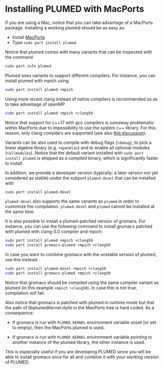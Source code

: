 # Installing PLUMED with MacPorts

If you are using a Mac, notice that you can take advantage of a MacPorts package.
Installing a working plumed should be as easy as:

- Install [MacPorts](https://www.macports.org/)
- Type `sudo port install plumed`

Notice that plumed comes with many variants that can be inspected with the command

```bash
sudo port info plumed
```

Plumed uses variants to support different compilers.
For instance, you can install plumed with mpich using

```bash
sudo port install plumed +mpich
```

Using more recent clang instead of native compilers is recommended so as to
take advantage of openMP

```bash
sudo port install plumed +mpich +clang50
```

Notice that support for c++17 with gcc compilers is someway problematic within MacPorts
due to impossibility to use the system c++ library. For this reason, only clang compilers are supported
(see also [this discussion](https://github.com/macports/macports-ports/pull/1252)).

Variants can be also used to compile with debug flags (`+debug`), to pick a linear algebra library 
(e.g. `+openblas`) and to enable all optional modules (`+allmodules`).
Notice that the default variant installed with `sudo port install plumed` is shipped as a compiled
binary, which is significantly faster to install.

In addition, we provide a developer version (typically: a later version not yet considered as stable)
under the subport `plumed-devel` that can be installed with

```bash
sudo port install plumed-devel
```

`plumed-devel` also supports the same variants as `plumed` in order to customize the compilation.
`plumed-devel` and `plumed` cannot be installed at the same time.

It is also possible to install a plumed-patched version of gromacs.
For instance, you can use the following command to install
gromacs patched with plumed with clang-5.0 compiler and mpich:

```bash
sudo port install plumed +mpich +clang50
sudo port install gromacs-plumed +mpich +clang50
```

In case you want to combine gromacs with the unstable version of plumed, use this instead:

```bash
sudo port install plumed-devel +mpich +clang50
sudo port install gromacs-plumed +mpich +clang50
```

Notice that gromacs should be compiled using the same compiler
variant as plumed (in this example `+mpich +clang50`). In case this is not
true, compilation will fail.

Also notice that gromacs is patched with plumed in runtime mode
but that the path of libplumedKernel.dylib in the MacPorts tree
is hard coded. As a consequence:

- If gromacs is run with `PLUMED_KERNEL` environment variable unset (or set to empty),
  then the MacPorts plumed is used.

- If gromacs is run with `PLUMED_KERNEL` environment variable pointing to another instance
  of the plumed library, the other instance is used.

This is especially useful if you are developing PLUMED since you will be able to install
gromacs once for all and combine it with your working version of PLUMED.
